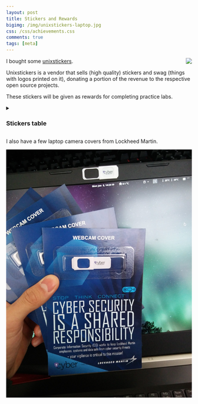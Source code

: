 ```yaml
---
layout: post
title: Stickers and Rewards
bigimg: /img/unixstickers-laptop.jpg
css: /css/achievements.css
comments: true
tags: [meta]
---
```


I bought some [unixstickers](https://www.unixstickers.com/).
<img src="https://www.unixstickers.com/image/data/custom_assets/logo_light_blue.png" align="right"/>

Unixstickers is a vendor that sells (high quality) stickers and swag (things with logos printed on it), donating a portion of the revenue to the respective open source projects.

These stickers will be given as rewards for completing practice labs.

<details><summary><h3>Stickers table</h3></summary>

<table>
  <thead>
    <tr>
      <th>Sticker</th>
      <th>Description</th>
    </tr>
  </thead>
  <tbody>
    <tr>
      <td><img src="https://www.unixstickers.com/image/cache/data/stickers/archlinux/arch_sh-340x340.png" alt="Arch Linux Badge Sticker" /></td>
      <td>Arch Linux badge sticker</td>
    </tr>
    <tr>
      <td><img src="https://www.unixstickers.com/image/cache/data/stickers/ubuntu/circle_Ubuntu-orange-sh-340x340.png" alt="Ubuntu Circle Keyboard Sticker" /></td>
      <td>Ubuntu Circle keyboard stickers (x0)</td>
    </tr>
    <tr>
      <td><img src="https://www.unixstickers.com/image/cache/data/stickers/binbash/Bash-logotype-new.sh-340x340.png" alt="Bash sticker full logo" /></td>
      <td>Bash sticker full logo</td>
    </tr>
    <tr>
      <td><img src="https://www.unixstickers.com/image/cache/data/stickers/shell/rm--rf.sh-340x340.png" alt="rm -rf / shaped sticker" /></td>
      <td><code class="highlighter-rouge">rm -rf /</code> shaped sticker (0)</td>
    </tr>
    <tr>
      <td><img src="https://www.unixstickers.com/image/cache/data/stickers/git/git_badge.fw-340x340.png" alt="git badge sticker" /></td>
      <td>git badge sticker (0)</td>
    </tr>
    <tr>
      <td><img src="https://www.unixstickers.com/image/cache/data/stickers/budgie/Budgie_logo_shaped.sh-340x340.png" alt="Budgie sticker" /></td>
      <td>Budgie sticker</td>
    </tr>
    <tr>
      <td><img src="https://www.unixstickers.com/image/cache/data/stickers/keyboard/rect_tux-full_3x.sh-340x340.png" alt="Tux square keyboard stickers" /></td>
      <td>Tux square keyboard stickers (x2)</td>
    </tr>
    <tr>
      <td><img src="https://www.unixstickers.com/image/cache/data/stickers/kali/Kali-linux-dragon-and-logo.sh-340x340.png" alt="Kali Linux badge sticker" /></td>
      <td>Kali Linux badge sticker (x10)</td>
    </tr>
    <tr>
      <td><img src="https://www.unixstickers.com/image/cache/data/stickers/kali/kali-linux-logo-and-type-2.0.sh-340x340.png" alt="Kali Linux dragon" /></td>
      <td>Kali Linux dragon (x0)</td>
    </tr>
  </tbody>
</table>

</details>

I also have a few laptop camera covers from Lockheed Martin.

![Webcam Cover](/img/lcmo_cover.jpg)